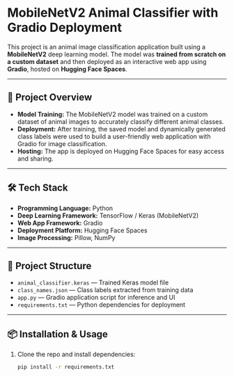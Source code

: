 # MobileNetV2 Animal Classifier with Gradio Deployment

This project is an animal image classification application built using a **MobileNetV2** deep learning model. The model was **trained from scratch on a custom dataset** and then deployed as an interactive web app using **Gradio**, hosted on **Hugging Face Spaces**.

---

## 🚀 Project Overview

- **Model Training:** The MobileNetV2 model was trained on a custom dataset of animal images to accurately classify different animal classes.
- **Deployment:** After training, the saved model and dynamically generated class labels were used to build a user-friendly web application with Gradio for image classification.
- **Hosting:** The app is deployed on Hugging Face Spaces for easy access and sharing.

---

## 🛠️ Tech Stack

- **Programming Language:** Python
- **Deep Learning Framework:** TensorFlow / Keras (MobileNetV2)
- **Web App Framework:** Gradio
- **Deployment Platform:** Hugging Face Spaces
- **Image Processing:** Pillow, NumPy

---

## 📁 Project Structure

- `animal_classifier.keras` — Trained Keras model file  
- `class_names.json` — Class labels extracted from training data  
- `app.py` — Gradio application script for inference and UI  
- `requirements.txt` — Python dependencies for deployment  

---

## 📦 Installation & Usage

1. Clone the repo and install dependencies:
   ```bash
   pip install -r requirements.txt
